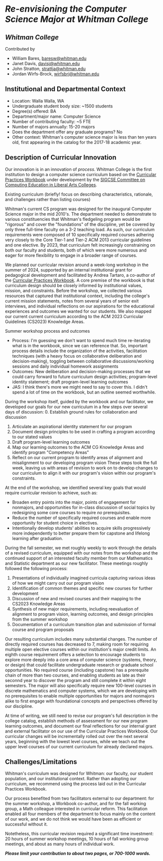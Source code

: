 # _Re-envisioning the Computer Science Major at Whitman College_

## _Whitman College_
Contributed by
- William Bares, baresw@whitman.edu
- Janet Davis, davisj@whitman.edu
- John Stratton, strattja@whitman.edu
- Jordan Wirfs-Brock, wirfsbrj@whitman.edu

## Institutional and Departmental Context
- Location: Walla Walla, WA
- Undergraduate student body size: ~1500 students
- Degree(s) offered: BA
- Department/major name: Computer Science
- Number of contributing faculty: ~5 FTE
- Number of majors annually: 15-20 majors
- Does the department offer any graduate programs? No
- Other context: Whitman's computer science major is less than ten years old, first appearing in the catalog for the 2017-18 academic year.

## Description of Curricular Innovation

Our innovation is in an innovation of _process_. 
Whitman College is the first institution to design a computer science curriculum based on the 
[Curricular Practices Workbook](https://computing-in-the-liberal-arts.github.io/CS2023/) under development by the 
[SIGCSE Committee on Computing Education in Liberal Arts Colleges](https://computing-in-the-liberal-arts.github.io/).

Existing curriculum (briefly! focus on describing characteristics, rationale, and challenges rather than listing courses)

Whitman's current CS program was designed for the inaugural Computer Science major in the mid 2010's. 
The department needed to demonstrate to various constituencies that Whitman's fledgeling program would be 
"rigorous" and cover the "foundations" of the discipline, yet be covered by only three full-time 
faculty on a 3-2 teaching load. 
As such, our curriculum requirements were composed of 10 specifically required courses adhering very closely to the 
Core Tier-1 and Tier-2 ACM 2013 curricular guidelines and one elective. 
By 2023, that curriculum felt increasingly constraining on both our faculty and students, both of which 
were more numerous and eager for more flexibility to engage in a broader range of courses.

We planned our curricular revision around a week-long workshop in the summer of 2024, 
supported by an internal institutional grant for pedagogical development and facilitated 
by Andrea Tartaro, a co-author of the [Curricular Practices Workbook](https://computing-in-the-liberal-arts.github.io/CS2023/).
A core premise of the workbook is that curriculum design should be closely 
informed by institutional values, mission, and constraints. 
Before the workshop, we collected various resources that captured that institutional 
context, including the college's current mission statements, notes from several years 
of senior exit interviews, and individual reflections on our aspirations for the 
educational experiences and outcomes we wanted for our students.
We also mapped our current current curriculum according to the ACM 2023 Curricular Guidelines (CS2023)
Knowledge Areas.

Summer workshop process and outcomes
- Process: I'm guessing we don't want to spend much time re-iterating what is in the workbook, since we can reference that. So, important process details include the organization of the activities, facilitation techniques (with a heavy focus on collaborative deliberation and decision-making), toggling between collaborative discussions/working sessions and daily individual homework assignments
- Outcomes: New deliberation and decision-making processes that we could carry forward to future curriculum design activities; program-level identity statement; draft program-level learning outcomes
- JAS: I think there's more we might need to say to cover this. I didn't spend a lot of time on the workbook, but an outline seemed worthwhile.

During the workshop itself, guided by the workbook and our facilitator, we 
developed our goals for our new curriculum in a few steps over several days of discussion:
0. Establish ground rules for collaboration and discussion
1. Articulate an aspirational identity statement for our program
2. Document design principles to be used in crafting a program according to our stated values
3. Draft program-level learning outcomes
4. Map our learning outcomes to the ACM CG Knowledge Areas and identify program "Competency Areas"
5. Reflect on our current program to identify areas of alignment and misalignment to our developing program vision
These steps took the full week, leaving us with areas of revision to work on to develop changes to our curriculum 
to align it with our program's vision within our program's constraints.

At the end of the workshop, we identified several key goals that would require curricular revision to achieve, such as:
* Broaden entry points into the major, points of engagement for nonmajors, and opportunities for in-class discussion of social topics by redesigning some core courses to require _no_ prerequisites.
* Reduce the number of specifically required courses and enable more opportunity for student choice in electives.
* Intentionally develop students' abilities to acquire skills progressively more independently to better prepare them for capstone and lifelong learning after graduation.

During the fall semester, we met roughly weekly to work through the details of a revised curriculum, 
equipped with our notes from the workshop and the continued support of an interested faculty member 
from our Mathematics and Statistic department as our new facilitator. 
These meetings roughly followed the following process:
1. Presentations of individually imagined curricula capturing various ideas of how we might carry out our program vision
2. Identification of common themes and specific new courses for further development
3. Discussion of new and revised courses and their mapping to the CS2023 Knowledge Areas
4. Synthesis of new major requirements, including reevaluation of alignment to program vision, learning outcomes, and design principles from the summer workshop
5. Documentation of a curriculum transition plan and submission of formal course and program proposals

Our resulting curriculum includes many substantial changes. 
The number of directly required courses has decreased to 7, making room for requiring multiple 
open elective courses within our institution's major credit limits. 
An eighth course requirement offers a selection to encourage students to explore more deeply 
into a core area of computer science (systems, theory, or design) that could facilitate 
undergraduate research or graduate school opportunities.
No required course (including capstone) has a prerequite chain of more than two courses, 
and enabling students as late as their seconnd year to discover the program and still 
complete it within eight semesters.
The major will also specifically require new 100-level courses in discrete mathematics and computer systems, 
which we are developing with no prerequisites to enable multiple opportunities for majors and nonmajors 
alike to first engage with foundational concepts and perspectives offered by our discipline. 

At time of writing, we still need to revise our program's full description in the college catalog, 
establish methods of assessment for our new program learning outcomes, and document our final reflections 
for our internal grant and external facilitator on our use of the Curricular Practices Workbook.
Our curricular changes will be incrementally rolled out over the next several years, 
beginning with the lowest level courses, while we teach out the upper level courses 
of our current curriculum for already declared majors. 

## Challenges/Limitations

Whitman's curriculum was designed for Whitman: 
our faculty, our student population, and our institutional context. 
Rather than adopting our curriculum, we recommend using the process laid out in the Curricular Practices Workbook. 

Our process benefited from two facilitators external to our department: 
for the summer workshop, a Workbook co-author, 
and for the fall working group, a Math colleague interested in curricular reform.
This facilitation enabled all four members of the department to focus mainly on the content of our work, 
and we do not think we would have been as efficient or successful without it.

Notetheless, this curricular revision required a significant time investment:
20 hours of summer workshop meetings, 10 hours of fall working group meetings, and about as many hours of individual work.

**_Please limit your contribution to about two pages, or 700-1000 words._**

